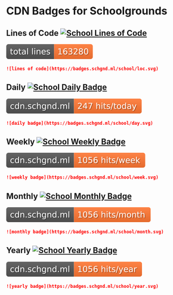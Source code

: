 # CDN Badges for Schoolgrounds

## Lines of Code [![School Lines of Code](https://github.com/Bored-Entertainment/badges/actions/workflows/sch.lines-of-code.yml/badge.svg)](https://github.com/Bored-Entertainment/badges/actions/workflows/sch.lines-of-code.yml)
![loc](loc.svg)

```markdown
![lines of code](https://badges.schgnd.ml/school/loc.svg)
```

## Daily [![School Daily Badge](https://github.com/Bored-Entertainment/badges/actions/workflows/sch.badge-day.yml/badge.svg)](https://github.com/Bored-Entertainment/badges/actions/workflows/sch.badge-day.yml)
![daily badge](day.svg)

```markdown
![daily badge](https://badges.schgnd.ml/school/day.svg)
```

## Weekly [![School Weekly Badge](https://github.com/Bored-Entertainment/badges/actions/workflows/sch.badge-week.yml/badge.svg)](https://github.com/Bored-Entertainment/badges/actions/workflows/sch.badge-week.yml)
![weekly badge](week.svg)

```markdown
![weekly badge](https://badges.schgnd.ml/school/week.svg)
```

## Monthly [![School Monthly Badge](https://github.com/Bored-Entertainment/badges/actions/workflows/sch.badge-month.yml/badge.svg)](https://github.com/Bored-Entertainment/badges/actions/workflows/sch.badge-month.yml)
![monthly badge](month.svg)

```markdown
![monthly badge](https://badges.schgnd.ml/school/month.svg)
```

## Yearly [![School Yearly Badge](https://github.com/Bored-Entertainment/badges/actions/workflows/sch.badge-year.yml/badge.svg)](https://github.com/Bored-Entertainment/badges/actions/workflows/sch.badge-year.yml)
![yearly badge](year.svg)

```markdown
![yearly badge](https://badges.schgnd.ml/school/year.svg)
```
